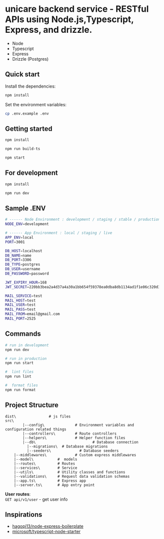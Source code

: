 # unicare backend service - RESTful APIs using Node.js,Typescript, Express, and drizzle.


- Node
- Typescript
- Express
- Drizzle (Postgres)



## Quick start

Install the dependencies:

```sh
npm install
```

Set the environment variables:

```sh
cp .env.example .env

```
## Getting started

```sh
npm install

npm run build-ts

npm start

```

## For development

```sh
npm install

npm run dev

```

## Sample .ENV
```sh
# ------ Node Environment : development / staging / stable / production
NODE_ENV=development

# ------ App Environment : local / staging / live
APP_ENV=local
PORT=3001

DB_HOST=localhost
DB_NAME=name
DB_PORT=3306
DB_TYPE=postgres
DB_USER=username
DB_PASSWORD=password

JWT_EXPIRY_HOUR=168
JWT_SECRET=220bb3bea2a4d37a4a30a1bb654f59378ea0dba8db1134ad1f1e06c320d3beb2

MAIL_SERVICE=test
MAIL_HOST=test
MAIL_USER=test
MAIL_PASS=test
MAIL_FROM=email@gmail.com
MAIL_PORT=2525
```




## Commands


```bash
# run in development
npm run dev

# run in production
npm run start

#  lint files
npm run lint

#  format files
npm run format

```
## Project Structure

```
dist\               # js files
src\
        |--config\              # Environment variables and configuration related things
        |--controllers\         # Route controllers
        |--helpers\             # Helper function files
        |--db\                          # Database connection
          |--migrations\  # Database migrations
          |--seeders\             # Database seeders
    |--middlewares\             # Custom express middlewares
    |--model\           #  models
    |--routes\          # Routes
    |--services\        # Service
    |--utils\           # Utility classes and functions
    |--validations\     # Request data validation schemas
    |--app.ts\          # Express app
    |--server.ts\       # App entry point
```

**User routes**: <br>
`GET api/v1/user` - get user info <br>

## Inspirations
- [hagopj13/node-express-boilerplate](https://github.com/hagopj13/node-express-boilerplate)
- [microsoft/typescript-node-starter](https://github.com/microsoft/TypeScript-Node-Starter)
